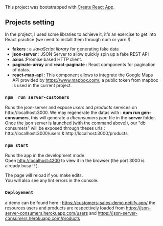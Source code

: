 This project was bootstrapped with [Create React App](https://github.com/facebook/create-react-app).

## Projects setting  
  In the project, I used some libraries to achieve it, it's an exercise to get into React practice (we need to install them through npm or yarn !).

 - <b>fakers</b> : a _JavaScript library_ for generating fake data 
 - <b>json-server</b> : JSON Server to allow quickly spin up a fake REST API
 - <b>axios</b> :Promise based HTTP client.
 - <b>paginate-array</b> and <b>react-paginate</b> : React components for pagination of datas.
 - <b>react-map-api</b> : This component allows to integrate the Google Maps API provided by https://www.mapbox.com/, a public token from mapbox is used in the current project.
  

### `npm  run server-customers`

Runs the json-server and expose *users*  and *products* services on http://localhost:3000.
We may regenerate the datas with : <b>npm run gen-consumers</b>, this will generate a  *dbconsumers.json* file in the <b>server</b> folder.
Once the json server is launched (with the command above!), our "db consumers" will be exposed through theses urls  : 
http://localhost:3000/users  & http://localhost:3000/products

### `npm start`

Runs the app in the development mode.\
Open [http://localhost:4200](http://localhost:4200) to view it in the browser (the port 3000 is already busy !! ).

The page will reload if you make edits.\
You will also see any lint errors in the console.

### `Deployement`

a demo can be found here : https://customers-sales-demo.netlify.app/
the resources users and products are respectively loaded from https://json-server-consumers.herokuapp.com/users and https://json-server-consumers.herokuapp.com/products
